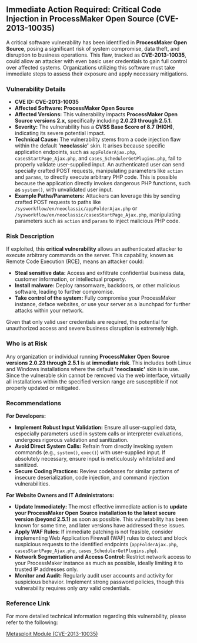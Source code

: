 ## Immediate Action Required: Critical Code Injection in ProcessMaker Open Source (CVE-2013-10035)

A critical software vulnerability has been identified in **ProcessMaker Open Source**, posing a significant risk of system compromise, data theft, and disruption to business operations. This flaw, tracked as **CVE-2013-10035**, could allow an attacker with even basic user credentials to gain full control over affected systems. Organizations utilizing this software must take immediate steps to assess their exposure and apply necessary mitigations.

### Vulnerability Details

*   **CVE ID:** **CVE-2013-10035**
*   **Affected Software:** **ProcessMaker Open Source**
*   **Affected Versions:** This vulnerability impacts **ProcessMaker Open Source versions 2.x**, specifically including **2.0.23 through 2.5.1**.
*   **Severity:** The vulnerability has a **CVSS Base Score of 8.7 (HIGH)**, indicating its severe potential impact.
*   **Technical Cause:** The vulnerability stems from a code injection flaw within the default **'neoclassic'** skin. It arises because specific application endpoints, such as `appFolderAjax.php`, `casesStartPage_Ajax.php`, and `cases_SchedulerGetPlugins.php`, fail to properly validate user-supplied input. An authenticated user can send specially crafted POST requests, manipulating parameters like `action` and `params`, to directly execute arbitrary PHP code. This is possible because the application directly invokes dangerous PHP functions, such as `system()`, with unvalidated user input.
*   **Example Paths/Parameters:** Attackers can leverage this by sending crafted POST requests to paths like `/sysworkflow/en/neoclassic/appFolderAjax.php` or `/sysworkflow/en/neoclassic/casesStartPage_Ajax.php`, manipulating parameters such as `action` and `params` to inject malicious PHP code.

### Risk Description

If exploited, this **critical vulnerability** allows an authenticated attacker to execute arbitrary commands on the server. This capability, known as Remote Code Execution (RCE), means an attacker could:

*   **Steal sensitive data:** Access and exfiltrate confidential business data, customer information, or intellectual property.
*   **Install malware:** Deploy ransomware, backdoors, or other malicious software, leading to further compromise.
*   **Take control of the system:** Fully compromise your ProcessMaker instance, deface websites, or use your server as a launchpad for further attacks within your network.

Given that only valid user credentials are required, the potential for unauthorized access and severe business disruption is extremely high.

### Who is at Risk

Any organization or individual running **ProcessMaker Open Source versions 2.0.23 through 2.5.1** is at **immediate risk**. This includes both Linux and Windows installations where the default **'neoclassic'** skin is in use. Since the vulnerable skin cannot be removed via the web interface, virtually all installations within the specified version range are susceptible if not properly updated or mitigated.

### Recommendations

**For Developers:**

*   **Implement Robust Input Validation:** Ensure all user-supplied data, especially parameters used in system calls or interpreter evaluations, undergoes rigorous validation and sanitization.
*   **Avoid Direct System Calls:** Refrain from directly invoking system commands (e.g., `system()`, `exec()`) with user-supplied input. If absolutely necessary, ensure input is meticulously whitelisted and sanitized.
*   **Secure Coding Practices:** Review codebases for similar patterns of insecure deserialization, code injection, and command injection vulnerabilities.

**For Website Owners and IT Administrators:**

*   **Update Immediately:** The most effective immediate action is to **update your ProcessMaker Open Source installation to the latest secure version (beyond 2.5.1)** as soon as possible. This vulnerability has been known for some time, and later versions have addressed these issues.
*   **Apply WAF Rules:** If immediate patching is not feasible, consider implementing Web Application Firewall (WAF) rules to detect and block suspicious requests to the identified endpoints (`appFolderAjax.php`, `casesStartPage_Ajax.php`, `cases_SchedulerGetPlugins.php`).
*   **Network Segmentation and Access Control:** Restrict network access to your ProcessMaker instance as much as possible, ideally limiting it to trusted IP addresses only.
*   **Monitor and Audit:** Regularly audit user accounts and activity for suspicious behavior. Implement strong password policies, though this vulnerability requires only *any* valid credentials.

### Reference Link

For more detailed technical information regarding this vulnerability, please refer to the following:

[Metasploit Module (CVE-2013-10035)](https://raw.githubusercontent.com/rapid7/metasploit-framework/master/modules/exploits/multi/http/processmaker_exec.rb)